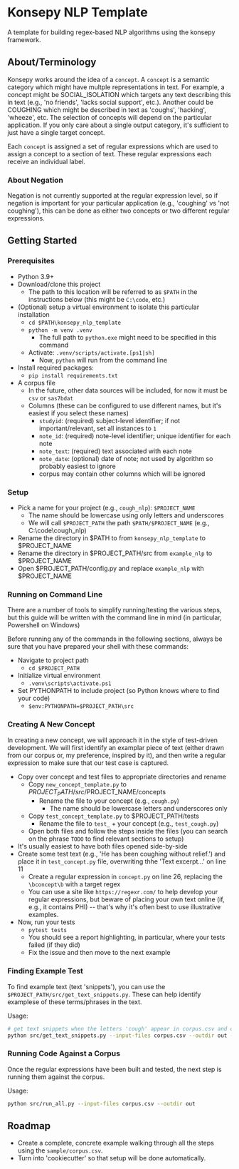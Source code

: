 # Konsepy NLP Template

A template for building regex-based NLP algorithms using the konsepy framework.

## About/Terminology

Konsepy works around the idea of a `concept`. A `concept` is a semantic category which might have multple representations in text. For example, a concept might be SOCIAL_ISOLATION which targets any text describing this in text (e.g., 'no friends', 'lacks social support', etc.). Another could be COUGHING which might be described in text as 'coughs', 'hacking', 'wheeze', etc. The selection of concepts will depend on the particular application. If you only care about a single output category, it's sufficient to just have a single target concept.

Each `concept` is assigned a set of regular expressions which are used to assign a concept to a section of text. These regular expressions each receive an individual label.


### About Negation
Negation is not currently supported at the regular expression level, so if negation is important for your particular application (e.g., 'coughing' vs 'not coughing'), this can be done as either two concepts or two different regular expressions.

## Getting Started

### Prerequisites

* Python 3.9+
* Download/clone this project
  * The path to this location will be referred to as `$PATH` in the instructions below (this might be `C:\code`, etc.)
* (Optional) setup a virtual environment to isolate this particular installation
  * `cd $PATH\konsepy_nlp_template`
  * `python -m venv .venv`
    * The full path to `python.exe` might need to be specified in this command
  * Activate: `.venv/scripts/activate.[ps1|sh]`
    * Now, `python` will run from the command line
* Install required packages:
  * `pip install requirements.txt`
* A corpus file
  * In the future, other data sources will be included, for now it must be `csv` or `sas7bdat`
  * Columns (these can be configured to use different names, but it's easiest if you select these names)
    * `studyid`: (required) subject-level identifier; if not important/relevant, set all instances to `1`
    * `note_id`: (required) note-level identifier; unique identifier for each note
    * `note_text`: (required) text associated with each note
    * `note_date`: (optional) date of note; not used by algorithm so probably easiest to ignore
    * corpus may contain other columns which will be ignored

### Setup

* Pick a name for your project (e.g., `cough_nlp`): `$PROJECT_NAME`
  * The name should be lowercase using only letters and underscores
  * We will call `$PROJECT_PATH` the path `$PATH/$PROJECT_NAME` (e.g., C:\code\cough_nlp)
* Rename the directory in $PATH to from `konsepy_nlp_template` to $PROJECT_NAME
* Rename the directory in $PROJECT_PATH/src from `example_nlp` to $PROJECT_NAME
* Open $PROJECT_PATH/config.py and replace `example_nlp` with $PROJECT_NAME

### Running on Command Line

There are a number of tools to simplify running/testing the various steps, but this guide will be written with the command line in mind (in particular, Powershell on Windows)

Before running any of the commands in the following sections, always be sure that you have prepared your shell with these commands:

* Navigate to project path
  * `cd $PROJECT_PATH`
* Initialize virtual environment
  * `.venv\scripts\activate.ps1`
* Set PYTHONPATH to include project (so Python knows where to find your code)
  * `$env:PYTHONPATH=$PROJECT_PATH\src`

### Creating A New Concept

In creating a new concept, we will approach it in the style of test-driven development. We will first identify an examplar piece of text (either drawn from our corpus or, my preference, inspired by it), and then write a regular expression to make sure that our test case is captured.

* Copy over concept and test files to appropriate directories and rename
  * Copy `new_concept_template.py` to $PROJECT_PATH/src/$PROJECT_NAME/concepts
    * Rename the file to your concept (e.g., `cough.py`)
      * The name should be lowercase letters and underscores only
  * Copy `test_concept_template.py` to $PROJECT_PATH/tests
    * Rename the file to `test_` + your concept (e.g., `test_cough.py`)
  * Open both files and follow the steps inside the files (you can search on the phrase `TODO` to find relevant sections to setup)
* It's usually easiest to have both files opened side-by-side
* Create some test text (e.g., 'He has been coughing without relief.') and place it in `test_concept.py` file, overwriting thhe 'Text excerpt...' on line 11
  * Create a regular expression in `concept.py` on line 26, replacing the `\bconcept\b` with a target regex
  * You can use a site like `https://regexr.com/` to help develop your regular expressions, but beware of placing your own text online (if, e.g., it contains PHI) -- that's why it's often best to use illustrative examples.
* Now, run your tests
  * `pytest tests`
  * You should see a report highlighting, in particular, where your tests failed (if they did)
  * Fix the issue and then move to the next example

### Finding Example Test

To find example text (text 'snippets'), you can use the `$PROJECT_PATH/src/get_text_snippets.py`. These can help identify examplese of these terms/phrases in the text.

Usage:
```bash
# get text snippets when the letters 'cough' appear in corpus.csv and output to the directory `out`
python src/get_text_snippets.py --input-files corpus.csv --outdir out --regexes COUGH==cough
```

### Running Code Against a Corpus

Once the regular expressions have been built and tested, the next step is running them against the corpus.

Usage:
```bash
python src/run_all.py --input-files corpus.csv --outdir out
```

## Roadmap

* Create a complete, concrete example walking through all the steps using the `sample/corpus.csv`.
* Turn into 'cookiecutter' so that setup will be done automatically.
